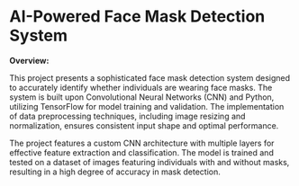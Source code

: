 # AI-Powered Face Mask Detection System

**Overview:**

This project presents a sophisticated face mask detection system designed to accurately identify whether individuals are wearing face masks. The system is built upon Convolutional Neural Networks (CNN) and Python, utilizing TensorFlow for model training and validation. The implementation of data preprocessing techniques, including image resizing and normalization, ensures consistent input shape and optimal performance.

The project features a custom CNN architecture with multiple layers for effective feature extraction and classification. The model is trained and tested on a dataset of images featuring individuals with and without masks, resulting in a high degree of accuracy in mask detection. 
